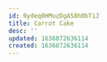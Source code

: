 ```yaml
---
id: 9ydeq0HMuzDgAS8h0bTiJ
title: Carrot Cake
desc: ''
updated: 1636872636114
created: 1636872636114
---
```


